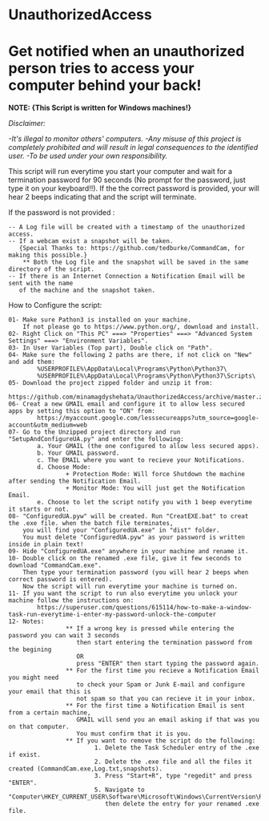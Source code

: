 # UnauthorizedAccess
# **Get notified when an unauthorized person tries to access your computer behind your back!**

**NOTE: {This Script is written for Windows machines!}**


*Disclaimer:*

   *-It's illegal to monitor others' computers.*
   *-Any misuse of this project is completely prohibited*
    *and will result in legal consequences to the identified user.*
   *-To be used under your own responsibility.*

This script will run everytime you start your computer and wait for a termination password for 90 seconds (No prompt for the password, just type it on your keyboard!!). If the the correct password is provided, your will hear 2 beeps indicating that and the script will terminate.

If the password is not provided :

    -- A Log file will be created with a timestamp of the unauthorized access.
    -- If a webcam exist a snapshot will be taken.
       {Special Thanks to: https://github.com/tedburke/CommandCam, for making this possible.}
        ** Both the Log file and the snapshot will be saved in the same directory of the script.
    -- If there is an Internet Connection a Notification Email will be sent with the name
       of the machine and the snapshot taken.
    

How to Configure the script:

    01- Make sure Pathon3 is installed on your machine. 
        If not please go to https://www.python.org/, download and install.
    02- Right Click on "This PC" ===> "Properties" ===> "Advanced System Settings" ===> "Environment Variables".
    03- In User Variables (Top part), Double click on "Path".
    04- Make sure the following 2 paths are there, if not click on "New" and add them:
            %USERPROFILE%\AppData\Local\Programs\Python\Python37\
            %USERPROFILE%\AppData\Local\Programs\Python\Python37\Scripts\
    05- Download the project zipped folder and unzip it from:
            https://github.com/minamagdyshehata/UnauthorizedAccess/archive/master.zip
    06- Creat a new GMAIL email and configure it to allow less secured apps by setting this option to "ON" from:
            https://myaccount.google.com/lesssecureapps?utm_source=google-account&utm_medium=web
    07- Go to the Unzipped project directory and run "SetupAndConfigureUA.py" and enter the following:
            a. Your GMAIL (the one configured to allow less secured apps).
            b. Your GMAIL password.
            c. The EMAIL where you want to recieve your Notifications.
            d. Choose Mode:
                    + Protection Mode: Will force Shutdown the machine after sending the Notification Email.
                    + Monitor Mode: You will just get the Notification Email.
            e. Choose to let the script notify you with 1 beep everytime it starts or not.
    08- "ConfiguredUA.pyw" will be created. Run "CreatEXE.bat" to creat the .exe file. when the batch file terminates, 
        you will find your "ConfiguredUA.exe" in "dist" folder.
        You must delete "ConfiguredUA.pyw" as your password is written inside in plain text!
    09- Hide "ConfiguredUA.exe" anywhere in your machine and rename it.
    10- Double click on the renamed .exe file, give it few seconds to download "CommandCam.exe".
        Then type your termination password (you will hear 2 beeps when correct password is entered).
        Now the script will run everytime your machine is turned on.
    11- If you want the script to run also everytime you unlock your machine follow the instructions on:
            https://superuser.com/questions/615114/how-to-make-a-window-task-run-everytime-i-enter-my-password-unlock-the-computer
    12- Notes: 
                    ** If a wrong key is pressed while entering the password you can wait 3 seconds 
                       then start entering the termination password from the begining 
                       OR 
                       press "ENTER" then start typing the password again.
                    ** For the first time you recieve a Notification Email you might need 
                       to check your Spam or Junk E-mail and configure your email that this is 
                       not spam so that you can recieve it in your inbox.
                    ** For the first time a Notification Email is sent from a certain machine, 
                       GMAIL will send you an email asking if that was you on that computer.
                       You must confirm that it is you.
                    ** If you want to remove the script do the following:
                            1. Delete the Task Scheduler entry of the .exe if exist.
                            2. Delete the .exe file and all the files it created (CommandCam.exe,Log.txt,snapshots).
                            3. Press "Start+R", type "regedit" and press "ENTER".
                            5. Navigate to "Computer\HKEY_CURRENT_USER\Software\Microsoft\Windows\CurrentVersion\Run",
                               then delete the entry for your renamed .exe file.
                               
                               
